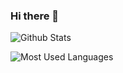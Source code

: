 ### Hi there 👋

![Github Stats](https://github-readme-stats.vercel.app/api?username=xkeyC&show_icons=true&count_private=true)

![Most Used Languages](https://github-readme-stats.vercel.app/api/top-langs/?username=xkeyC&langs_count=10)
